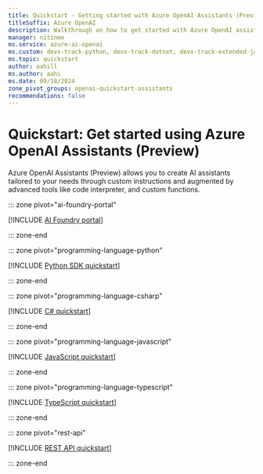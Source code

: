 ```yaml
---
title: Quickstart - Getting started with Azure OpenAI Assistants (Preview)
titleSuffix: Azure OpenAI
description: Walkthrough on how to get started with Azure OpenAI assistants with new features like code interpreter and retrieval.
manager: nitinme
ms.service: azure-ai-openai
ms.custom: devx-track-python, devx-track-dotnet, devx-track-extended-java, devx-track-js
ms.topic: quickstart
author: aahill
ms.author: aahi
ms.date: 09/18/2024
zone_pivot_groups: openai-quickstart-assistants
recommendations: false
---
```



# Quickstart: Get started using Azure OpenAI Assistants (Preview)

Azure OpenAI Assistants (Preview) allows you to create AI assistants tailored to your needs through custom instructions and augmented by advanced tools like code interpreter, and custom functions.

::: zone pivot="ai-foundry-portal"

[!INCLUDE [AI Foundry portal](includes/assistants-ai-studio.md)]

::: zone-end

::: zone pivot="programming-language-python"

[!INCLUDE [Python SDK quickstart](includes/assistants-python.md)]

::: zone-end

::: zone pivot="programming-language-csharp"

[!INCLUDE [C# quickstart](includes/assistants-csharp.md)]

::: zone-end

::: zone pivot="programming-language-javascript"

[!INCLUDE [JavaScript quickstart](includes/assistants-javascript.md)]

::: zone-end

::: zone pivot="programming-language-typescript"

[!INCLUDE [TypeScript quickstart](includes/assistants-typescript.md)]

::: zone-end

::: zone pivot="rest-api"

[!INCLUDE [REST API quickstart](includes/assistants-rest.md)]

::: zone-end
